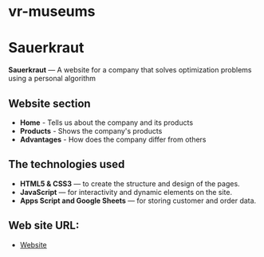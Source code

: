 # vr-museums

# Sauerkraut

**Sauerkraut** — A website for a company that solves optimization problems using a personal algorithm

## Website section
- **Home** - Tells us about the company and its products
- **Products** - Shows the company's products
- **Advantages** - How does the company differ from others

## The technologies used
- **HTML5 & CSS3** — to create the structure and design of the pages.
- **JavaScript** — for interactivity and dynamic elements on the site.
- **Apps Script and Google Sheets** — for storing customer and order data.


## Web site URL:
- [Website](https://pavelbuiko04.github.io/vr-museums/index.html)

